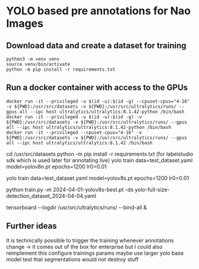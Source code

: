 # YOLO based pre annotations for Nao Images

## Download data and create a dataset for training
```
python3 -m venv venv
source venv/bin/activate
python -m pip install -r requirements.txt
```

## Run a docker container with access to the GPUs
```
docker run -it --privileged -u $(id -u):$(id -g) --cpuset-cpus="4-16" -v ${PWD}:/usr/src/datasets -v ${PWD}:/usr/src/ultralytics/runs/ --gpus all --ipc host ultralytics/ultralytics:8.1.42-python /bin/bash
docker run -it --privileged -u $(id -u):$(id -g) -v ${PWD}:/usr/src/datasets -v ${PWD}:/usr/src/ultralytics/runs/ --gpus all --ipc host ultralytics/ultralytics:8.1.42-python /bin/bash
docker run -it --privileged --cpuset-cpus="4-16" -v ${PWD}:/usr/src/datasets -v ${PWD}:/usr/src/ultralytics/runs/ --gpus all --ipc host ultralytics/ultralytics:8.1.42 /bin/bash
```

cd /usr/src/datasets
python -m pip install -r requirements.txt (for labelstudio sdk which is used later for annotating live)
yolo train data=test_dataset.yaml model=yolov8n.pt epochs=1200 lr0=0.01

yolo train data=test_dataset.yaml model=yolov8s.pt epochs=1200 lr0=0.01

python train.py -m 2024-04-01-yolov8s-best.pt -ds yolo-full-size-detection_dataset_2024-04-04.yaml

tensorboard --logdir /usr/src/ultralytics/runs/ --bind-all &

## Further ideas
It is technically possible to trigger the training whenever annotations change -> it comes out of the box for enterprise but I could also reimplement this
configure trainings params
maybe use larger yolo base model
test that segmentations would not destroy stuff